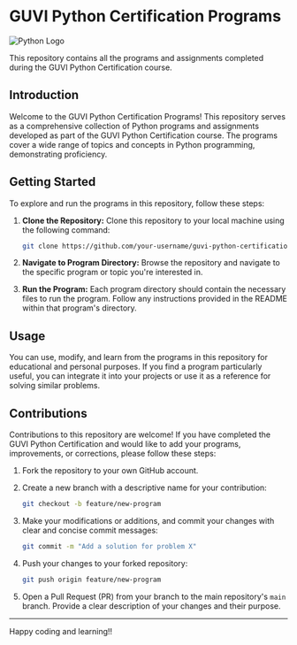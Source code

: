# GUVI Python Certification Programs

   
![Python Logo](https://www.python.org/static/community_logos/python-logo-generic.svg)



This repository contains all the programs and assignments completed during the GUVI Python Certification course.

## Introduction

Welcome to the GUVI Python Certification Programs! This repository serves as a comprehensive collection of Python programs and assignments developed as part of the GUVI Python Certification course. The programs cover a wide range of topics and concepts in Python programming, demonstrating proficiency.

## Getting Started

To explore and run the programs in this repository, follow these steps:

1. **Clone the Repository:** Clone this repository to your local machine using the following command:
   
   ```bash
   git clone https://github.com/your-username/guvi-python-certification.git
   ```

2. **Navigate to Program Directory:** Browse the repository and navigate to the specific program or topic you're interested in.

3. **Run the Program:** Each program directory should contain the necessary files to run the program. Follow any instructions provided in the README within that program's directory.

## Usage

You can use, modify, and learn from the programs in this repository for educational and personal purposes. If you find a program particularly useful, you can integrate it into your projects or use it as a reference for solving similar problems.

## Contributions

Contributions to this repository are welcome! If you have completed the GUVI Python Certification and would like to add your programs, improvements, or corrections, please follow these steps:

1. Fork the repository to your own GitHub account.

2. Create a new branch with a descriptive name for your contribution:
   
   ```bash
   git checkout -b feature/new-program
   ```

3. Make your modifications or additions, and commit your changes with clear and concise commit messages:
   
   ```bash
   git commit -m "Add a solution for problem X"
   ```

4. Push your changes to your forked repository:
   
   ```bash
   git push origin feature/new-program
   ```

5. Open a Pull Request (PR) from your branch to the main repository's `main` branch. Provide a clear description of your changes and their purpose.

---

Happy coding and learning!!
